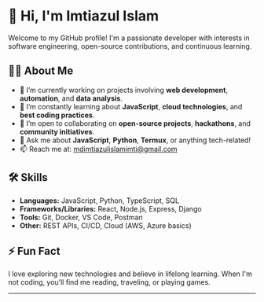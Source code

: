 # 👋 Hi, I'm Imtiazul Islam

Welcome to my GitHub profile! I'm a passionate developer with interests in software engineering, open-source contributions, and continuous learning.

## 🙋‍♂️ About Me

- 🔭 I’m currently working on projects involving **web development**, **automation**, and **data analysis**.
- 🌱 I’m constantly learning about **JavaScript**, **cloud technologies**, and **best coding practices**.
- 🤝 I’m open to collaborating on **open-source projects**, **hackathons**, and **community initiatives**.
- 💬 Ask me about **JavaScript**, **Python**, **Termux**, or anything tech-related!
- 📫 Reach me at: [mdimtiazulislamimti@gmail.com](mailto:mdimtiazulislamimti@gmail.com)


## 🛠️ Skills

- **Languages:** JavaScript, Python, TypeScript, SQL
- **Frameworks/Libraries:** React, Node.js, Express, Django
- **Tools:** Git, Docker, VS Code, Postman
- **Other:** REST APIs, CI/CD, Cloud (AWS, Azure basics)

## ⚡ Fun Fact

I love exploring new technologies and believe in lifelong learning. When I'm not coding, you’ll find me reading, traveling, or playing games.

---

<!---
Imtiazul-Islam/Imtiazul-Islam is a ✨ special ✨ repository because its `README.md` (this file) appears on your GitHub profile.
You can click the Preview link to take a look at your changes.
--->
